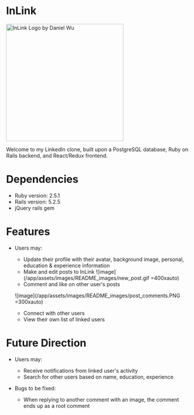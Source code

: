 # InLink

<img src="https://inlink-seeds.s3.amazonaws.com/InLink_full_logo.png"
     alt="InLink Logo by Daniel Wu" width="320" height="auto">

Welcome to my LinkedIn clone, built upon a PostgreSQL database, Ruby on Rails backend, and React/Redux frontend. 

# Dependencies

* Ruby version: 2.5.1
* Rails version: 5.2.5
* jQuery rails gem

# Features

* Users may: 
  * Update their profile with their avatar, background image, personal, education & experience information
  * Make and edit posts to InLink
  ![image](/app/assets/images/README_images/new_post.gif =400xauto)
  * Comment and like on other user's posts

  ![image](/app/assets/images/README_images/post_comments.PNG =300xauto)
  * Connect with other users
  * View their own list of linked users

# Future Direction

* Users may: 
  * Receive notifications from linked user's activity
  * Search for other users based on name, education, experience

* Bugs to be fixed:
  * When replying to another comment with an image, the comment ends up as a root comment